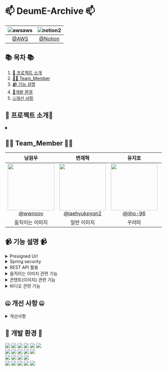 
#  📫 DeumE-Archive 📫



<!--![256컬러](https://github.com/NovTeamProject/Team_Project/assets/145524959/3298851f-7534-4304-99b3-55106605b887)-->


<div>


| **![awsaws](https://github.com/NovTeamProject/Team_Project/assets/145963611/c33a2433-81d8-4137-88d6-c7c7c350a030)**  | **![notion2](https://github.com/NovTeamProject/Team_Project/assets/145963611/8e1e720e-e202-4ad8-9767-0befe6dcf529)** |
| :------: |  :------: |
|  [@AWS](http://deume-archive.kro.kr/)  |   [@Notion](https://www.notion.so/3-Spring-Boot-5bcada94280648b5934c06c567be67ff)  |  


</div>

## 📚 목차 📚

01. [📖 프로젝트 소개](#-프로젝트-소개)
02. [🙋‍♀️ Team_Member](#%EF%B8%8F-team_member-%EF%B8%8F)
03. [📹 기능 설명](#-기능-설명-)
04. [🔨개발 환경](#-개발-환경-)
05. [🤐개선 사항](#-개선-사항-)


## 📖 프로젝트 소개📖
<details><summary></summary>
<br>
 기존의 클래스 아카이브의 화면을 참고하여 관리자 기능 구현



</details>



## 🙋‍♀️ Team_Member 🙋‍♀️

<div>

| **남원우** | **변재혁** | **유지호** | **이무현** | **최경락** | 
| :------: |  :------: | :------: | :------: | :------: | 
| [<img src="https://avatars.githubusercontent.com/u/145524959?v=4" height=150 width=150> <br/> @wwnoov](https://github.com/wwnoov) |[<img src="https://avatars.githubusercontent.com/u/145942491?v=4" height=150 width=150> <br/> @jaehyukpyon2](https://github.com/jaehyukpyon2)|[<img src="https://avatars.githubusercontent.com/u/145963790?v=4" height=150 width=150> <br/> @jiho-96](https://github.com/jiho-96)|[<img src="https://avatars.githubusercontent.com/u/145963633?v=4" height=150 width=150> <br/> @LMH9999](https://github.com/LMH9999)| [<img src="https://avatars.githubusercontent.com/u/140072536?v=4" height=150 width=150> <br/> @raknrak](https://github.com/raknrak) |
|움직이는 이미지 |일반 이미지 |  꾸러미|템플릿 |동영상| 

</div>



## 📹 기능 설명 📹

<details><summary>Presigned Url</summary> 
<br/>
AWS S3의 PresignedUrl을 통해서 파일을 업로드 및 다운로드 진행

 [code](https://github.com/DeumE-Project/DeumE-Archive/blob/9e66eb6506d1faf696851550387723ff64e013a1/src/main/java/kr/co/chunjae/aws/controller/PresignedUrlController.java#L19C1-L40C2)
 
</details>

<details><summary>Spring security</summary>
<br/>
Sprign security를 SecurityConfig java로 설정하여 database에 관여하는 행동은 로그인이 필요하도록 보안 
 
 [code](https://github.com/DeumE-Project/DeumE-Archive/blob/9e66eb6506d1faf696851550387723ff64e013a1/src/main/java/kr/co/chunjae/security/config/SecurityConfig.java#L11)
</details>
 
<details><summary>REST API 활용</summary>
<br/>
REST API 를 활용하기 위해서 ajax 사용 
 
 [code](https://github.com/DeumE-Project/DeumE-Archive/blob/9e66eb6506d1faf696851550387723ff64e013a1/src/main/webapp/WEB-INF/views/contents/write.jsp#L529C7-L561C11)
</details>


<details><summary>움직이는 이미지 관련 기능</summary>
<br/>
1. 움직이는 이미지 등록



https://github.com/DeumE-Project/DeumE-Archive-public/assets/145524959/72b81f17-d78e-409d-bd4a-d56838a7cdb9



2. 움직이는 이미지 수정


https://github.com/DeumE-Project/DeumE-Archive-public/assets/145524959/decbd84a-8c9b-4480-82bc-858682c31f71


3. 움직이는 이미지 상세 정보 및 다운로드


https://github.com/DeumE-Project/DeumE-Archive-public/assets/145524959/71523439-107d-4c00-980d-6e755473b3ab




</details>


<details><summary>콘텐트(이미지) 관련 기능</summary>
<br/>
1. 콘텐츠 등록

https://github.com/DeumE-Project/DeumE-Archive-public/assets/145942491/5b15de41-f63d-4a68-9a57-13f781e227d3

2. 콘텐츠 수정

https://github.com/DeumE-Project/DeumE-Archive-public/assets/145942491/fa44536c-6305-40a5-9f48-e7cb387d41fa

3. 콘텐츠 상세 정보 및 다운로드

https://github.com/DeumE-Project/DeumE-Archive-public/assets/145942491/04820427-9a35-493c-a802-889d9a784411

4. 콘텐츠 리스트 및 다운로드

https://github.com/DeumE-Project/DeumE-Archive-public/assets/145942491/5ddfef75-4491-4d98-83d1-037567d37fdb

</details>

<details><summary>비디오 관련 기능</summary>
<br/>
1. 비디오 등록

https://github.com/DeumE-Project/DeumE-Archive-public/assets/140072536/1ac7249c-598a-4b68-a602-fab2a3149fd7

2. 비디오 수정

https://github.com/DeumE-Project/DeumE-Archive-public/assets/140072536/527ed6f4-f00d-4055-9cf2-04c1d68f7067

3. 비디오 상세 정보 및 다운로드

https://github.com/DeumE-Project/DeumE-Archive-public/assets/140072536/168a2716-8740-428c-a5cc-319c43df336c

4. 비디오 리스트 및 다운로드

https://github.com/DeumE-Project/DeumE-Archive-public/assets/140072536/ea2e4c75-df74-4c61-93f9-985b71c1394d


5. 비디오 상세보기 및 수정 

https://github.com/DeumE-Project/DeumE-Archive-public/assets/140072536/5ac303fd-4c0c-447c-ba44-383cf20a0175

</details>





## 🤐 개선 사항 🤐

<details><summary>개선사항</summary>
<br/>
PresignedUrl을 백서버말고 클라이언트에서 한 이유


</details>

## 🔨 개발 환경 🔨
<div>
<img src="https://img.shields.io/badge/JAVA-C01818?style=flat-square&logo=coffeescript&logoColor=white" />
<img src="https://img.shields.io/badge/HTML5-E34F26?style=flat-square&logo=HTML5&logoColor=fff"/>
<img src="https://img.shields.io/badge/JavaScript-F7DF1E?style=flat-square&logo=JavaScript&logoColor=000"/>
<img src="https://img.shields.io/badge/spring-6DB33F?style=flat&logo=spring&logoColor=white" />
<img src="https://img.shields.io/badge/springsecurity-6DB33F?style=flat&logo=springsecurity&logoColor=white" />
<img src="https://img.shields.io/badge/Springboot-6DB33F?style=flat&logo=springboot&logoColor=white"/>	
<br>  
<img src="https://img.shields.io/badge/amazonaws-232F3E?style=flat-square&logo=amazonaws&logoColor=white" />
<img src="https://img.shields.io/badge/amazonrds-527FFF?style=flat-square&logo=amazonrds&logoColor=white" />
<img src="https://img.shields.io/badge/amazons3-569A31?style=flat-square&logo=amazons3&logoColor=white" />
<img src="https://img.shields.io/badge/amazonec2-FF9900?style=flat-square&logo=amazonec2&logoColor=white" />
<img src="https://img.shields.io/badge/awslambda-FF9900?style=flat-square&logo=awslambda&logoColor=white" />

<br>
<img src="https://img.shields.io/badge/jquery-0769AD?style=flat&logo=jquery&logoColor=white"/>
<img src="https://img.shields.io/badge/CSS3-1572B6?style=flat-square&logo=CSS3&logoColor=fff"/>
<img src="https://img.shields.io/badge/MariaDB-003545?style=flat&logo=MariaDB&logoColor=white" />
<img src="https://img.shields.io/badge/Mybatis-000000?style=flat&logo=Fluentd&logoColor=white"/>
<br>

<img src="https://img.shields.io/badge/IntelliJ-000000?style=flat-square&logo=intellijidea&logoColor=white" />
<img src="https://img.shields.io/badge/Slack-4A154B?style=flat-square&logo=slack&logoColor=white" />
<img src="https://img.shields.io/badge/notion-000000?style=flat-square&logo=notion&logoColor=blue" />  
<img src="https://img.shields.io/badge/GitHub-181717?style=flat-square&logo=GitHub&logoColor=white" />
<img src="https://img.shields.io/badge/Git-F05032?style=flat-square&logo=git&logoColor=white" />

</div>



